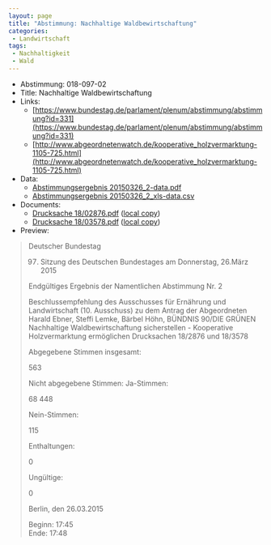```yaml
---
layout: page
title: "Abstimmung: Nachhaltige Waldbewirtschaftung"
categories:
 - Landwirtschaft
tags:
 - Nachhaltigkeit
 - Wald
---
```


* Abstimmung: 018-097-02
* Title: Nachhaltige Waldbewirtschaftung
* Links: 
    * [https://www.bundestag.de/parlament/plenum/abstimmung/abstimmung?id=331](https://www.bundestag.de/parlament/plenum/abstimmung/abstimmung?id=331)
    * [http://www.abgeordnetenwatch.de/kooperative_holzvermarktung-1105-725.html](http://www.abgeordnetenwatch.de/kooperative_holzvermarktung-1105-725.html)
* Data: 
    * [Abstimmungsergebnis 20150326_2-data.pdf](/res/abstimmungsliste/20150326_2-data.pdf)
    * [Abstimmungsergebnis 20150326_2_xls-data.csv](/res/abstimmungsliste/analyses/20150326_2_xls-data.csv)
* Documents: 
    * [Drucksache 18/02876.pdf](http://dip21.bundestag.de/dip21/btd/18/028/1802876.pdf) ([local copy](/res/abstimmungsdaten/018-097-02/1802876.pdf))
    * [Drucksache 18/03578.pdf](http://dip21.bundestag.de/dip21/btd/18/035/1803578.pdf) ([local copy](/res/abstimmungsdaten/018-097-02/1803578.pdf))
* Preview: 
> Deutscher Bundestag
> 
> 97. Sitzung des Deutschen Bundestages
> am Donnerstag, 26.März 2015
> 
> Endgültiges Ergebnis der Namentlichen Abstimmung Nr. 2
> 
> Beschlussempfehlung des Ausschusses für Ernährung und Landwirtschaft (10. Ausschuss)
> zu dem Antrag der Abgeordneten Harald Ebner, Steffi Lemke, Bärbel Höhn, BÜNDNIS
> 90/DIE GRÜNEN
> Nachhaltige Waldbewirtschaftung sicherstellen - Kooperative Holzvermarktung
> ermöglichen
> Drucksachen 18/2876 und 18/3578
> 
> Abgegebene Stimmen insgesamt:
> 
> 563
> 
> Nicht abgegebene Stimmen:
> Ja-Stimmen:
> 
> 68
> 448
> 
> Nein-Stimmen:
> 
> 115
> 
> Enthaltungen:
> 
> 0
> 
> Ungültige:
> 
> 0
> 
> Berlin, den 26.03.2015
> 
> Beginn: 17:45  
> Ende: 17:48
